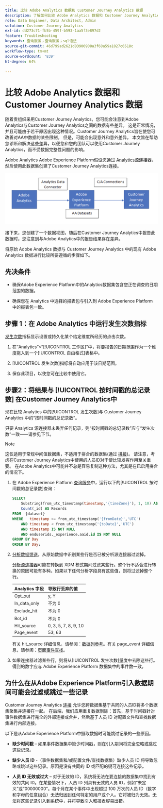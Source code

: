 ```yaml
---
title: 比较 Adobe Analytics 数据和 Customer Journey Analytics 数据
description: 了解如何比较 Adobe Analytics 数据和 Customer Journey Analytics 中的数据
role: Data Engineer, Data Architect, Admin
solution: Customer Journey Analytics
exl-id: dd273c71-fb5b-459f-b593-1aa5f3e897d2
feature: Troubleshooting
keywords: 查询服务；查询服务；sql语法
source-git-commit: 46d799ad2621d83906908a3f60a59a1027c6518c
workflow-type: tm+mt
source-wordcount: '839'
ht-degree: 64%

---
```


# 比较 Adobe Analytics 数据和 Customer Journey Analytics 数据

随着贵组织采用Customer Journey Analytics，您可能会注意到Adobe Analytics与Customer Journey Analytics之间的数据有些差异。 这是正常情况，并且可能由于若干原因出现这种情况。Customer Journey Analytics旨在使您可改善对AA中数据的某些限制。 但是，可能会出现意外和意外差异。 本文旨在帮助您诊断和解决这些差异，以便您和您的团队可以使用Customer Journey Analytics，而不受数据完整性问题的影响。

Adobe Analytics Adobe Experience Platform假设您通过 [Analytics源连接器](https://experienceleague.adobe.com/docs/experience-platform/sources/ui-tutorials/create/adobe-applications/analytics.html?lang=zh-Hans)，然后使用此数据集创建了Customer Journey Analytics连接。

![数据通过Data Connector从Adobe Analytics流入Adobe Experience Platform，并使用CJA连接流入客户历程Analytics。](assets/compare.png)

接下来，您创建了一个数据视图，随后在Customer Journey Analytics中报告此数据时，您注意到与Adobe Analytics中的报告结果存在差异。

将原始 Adobe Analytics 数据与 Customer Journey Analytics 中的现有 Adobe Analytics 数据进行比较所要遵循的步骤如下。

## 先决条件

* 确保Adobe Experience Platform中的Analytics数据集包含您正在调查的日期范围的数据。

* 确保您在 Analytics 中选择的报表包与引入到 Adobe Experience Platform 中的报表包一致。

## 步骤 1：在 Adobe Analytics 中运行发生次数指标

[发生次数](https://experienceleague.adobe.com/docs/analytics/components/metrics/occurrences.html)指标显示设置或持久化某个给定维度所经历的点击次数。

1. 在“Analytics”>“[!UICONTROL 工作区]”中，将要报告的日期范围作为一个维度拖入到一个[!UICONTROL 自由格式]表格中。

1. [!UICONTROL 发生次数]指标将自动应用于该日期范围。

1. 保存此项目，以使您可在比较中使用它。

## 步骤2：将结果与 [!UICONTROL 按时间戳的总记录数] 在Customer Journey Analytics中

现在比较 Analytics 中的[!UICONTROL 发生次数]与 Customer Journey Analytics 中的“按时间戳的总记录数”。

只要 Analytics 源连接器未丢弃任何记录，则“按时间戳的总记录数”应与“发生次数”一致——请参见下节。

>[!NOTE]
>
>这仅适用于常规中间值数据集，不适用于拼合的数据集(通过 [拼接](/help/stitching/overview.md))。 请注意，考虑在Customer Journey Analytics中使用的人员ID对于使比较发挥作用至关重要。 在Adobe Analytics中可能并不总是容易复制这种方法，尤其是在已启用拼合的情况下。

1. 在 Adobe Experience Platform [查询服务](https://experienceleague.adobe.com/docs/experience-platform/query/best-practices/adobe-analytics.html)中，运行以下的[!UICONTROL 按时间戳的总记录数]查询：

   ```sql
   SELECT
       Substring(from_utc_timestamp(timestamp,'{timeZone}'), 1, 10) AS Day,
       Count(_id) AS Records 
   FROM  {dataset}
   WHERE   timestamp >= from_utc_timestamp('{fromDate}','UTC')
       AND timestamp < from_utc_timestamp('{toDate}','UTC')
       AND timestamp IS NOT NULL
       AND enduserids._experience.aaid.id IS NOT NULL
   GROUP BY Day
   ORDER BY Day; 
   ```

1. [分析数据馈送](https://experienceleague.adobe.com/docs/analytics/export/analytics-data-feed/data-feed-contents/datafeeds-reference.html)，从原始数据中识别某些行是否已被分析源连接器过滤掉。

   [分析源连接器](https://experienceleague.adobe.com/docs/experience-platform/sources/ui-tutorials/create/adobe-applications/analytics.html)可能在转换到 XDM 模式期间过滤某些行。整个行不适合进行转换的原因可能有多种。如果以下任何分析字段具有这些值，则将过滤掉整个行。

   | Analytics 字段 | 导致行丢弃的值 |
   | --- | --- |
   | Opt_out | y, Y |
   | In_data_only | 不为 0 |
   | Exclude_hit | 不为 0 |
   | Bot_id | 不为 0 |
   | Hit_source | 0, 3, 5, 7, 8, 9, 10 |
   | Page_event | 53, 63 |

   有关 hit\_source 详细信息，请参阅：[数据列参考](https://experienceleague.adobe.com/docs/analytics/export/analytics-data-feed/data-feed-contents/datafeeds-reference.html)。有关 page\_event 详细信息，请参阅：[页面事件查找](https://experienceleague.adobe.com/docs/analytics/export/analytics-data-feed/data-feed-contents/datafeeds-page-event.html)。

1. 如果连接器过滤某些行，则将从[!UICONTROL 发生次数]量度中去除这些行。得到的数字应与 Adobe Experience Platform 数据集中的事件数一致。

## 为什么在从Adobe Experience Platform引入数据期间可能会过滤或跳过一些记录

Customer Journey Analytics [连接](/help/connections/create-connection.md) 允许您跨数据集基于共同的人员ID将多个数据集聚集并连接在一起。 在后端，我们应用重复数据删除：首先，基于时间戳针对事件数据集进行完全的外部连接或合并，然后基于人员 ID 对配置文件和查找数据集进行内部连接。

以下是从Adobe Experience Platform中摄取数据时可能跳过记录的一些原因。

* **缺少时间戳** – 如果事件数据集中缺少时间戳，则在引入期间将完全忽略或跳过这些记录。

* **缺少人员 ID** -（事件数据集和/或配置文件/查找数据集）缺少人员 ID 将导致忽略或跳过这些记录。原因是没有共同的 ID 或匹配的键可连接这些记录。

* **人员 ID 无效或过大** – 对于无效的 ID，系统将无法在要连接的数据集中找到有效的共同 ID。在某些情况下，人员 ID 列具有无效的人员 ID，例如“未定义”或“00000000”。每个月在某个事件中出现超过 100 万次的人员 ID（数字和字母的任意组合）无法归因到任何特定的用户或个人。它将被归为无效。无法将这些记录引入到系统中，并将导致引入和报表容易出错。
